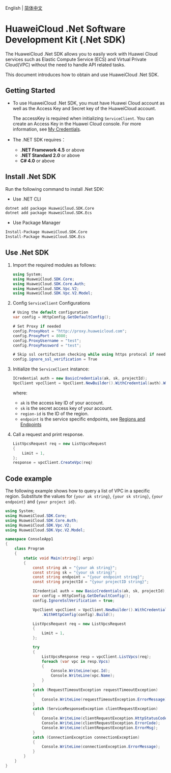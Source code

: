 English | [简体中文](./README_ZH.md)

# HuaweiCloud .Net Software Development Kit (.Net SDK)

The HuaweiCloud .Net SDK allows you to easily work with Huawei Cloud services such as Elastic Compute Service (ECS) and Virtual Private Cloud(VPC) without the need to handle API related tasks.

This document introduces how to obtain and use HuaweiCloud .Net SDK.

## Getting Started

- To use HuaweiCloud .Net SDK, you must have Huawei Cloud account as well as the Access Key and Secret key of the HuaweiCloud account.

	The accessKey is required when initializing `ServiceClient`. You can create an Access Key in the Huawei Cloud console. For more information, see [My Credentials](https://support.huaweicloud.com/en-us/usermanual-ca/en-us_topic_0046606340.html).

- The .NET SDK requires：
    - **.NET Framework 4.5** or above
    - **.NET Standard 2.0** or above
    - **C# 4.0** or above

## Install .Net SDK

Run the following command to install .Net SDK:

- Use .NET CLI
```bash
dotnet add package HuaweiCloud.SDK.Core
dotnet add package HuaweiCloud.SDK.Ecs
```

- Use Package Manager
```bash
Install-Package HuaweiCloud.SDK.Core
Install-Package HuaweiCloud.SDK.Ecs
```

## Use .Net SDK

1. Import the required modules as follows:

    ```csharp
    using System;
    using HuaweiCloud.SDK.Core;
    using HuaweiCloud.SDK.Core.Auth;
    using HuaweiCloud.SDK.Vpc.V2;
    using HuaweiCloud.SDK.Vpc.V2.Model;
    ```

2. Config `ServiceClient` Configurations

    ```csharp
    # Using the default configuration
    var config = HttpConfig.GetDefaultConfig();

    # Set Proxy if needed
    config.ProxyHost = "http://proxy.huaweicloud.com";
    config.ProxyPort = 8080;
    config.ProxyUsername = "test";
    config.ProxyPassword = "test";
    
    # Skip ssl certifaction checking while using https protocal if needed
    config.ignore_ssl_verification = True
    ```

3. Initialize the `ServiceClient` instance:

    ```csharp
    ICredential auth = new BasicCredentials(ak, sk, projectId);
    VpcClient vpcClient = VpcClient.NewBuilder().WithCredential(auth).WithEndPoint(endpoint).WithHttpConfig(config).Build();
    ```

	where:

	- `ak` is the access key ID of your account.
	- `sk` is the secret access key of your account.
	- `region-id` is the ID of the region.
    - `endpoint` is the service specific endpoints, see [Regions and Endpoints](https://developer.huaweicloud.com/intl/en-us/endpoint)

4. Call a request and print response.

	```csharp
    ListVpcsRequest req = new ListVpcsRequest
    {
        Limit = 1,
    };
	response = vpcClient.CreateVpc(req)
	```

## Code example

The following example shows how to query a list of VPC in a specific region. Substitute the values for `{your ak string}`, `{your sk string}`, `{your endpoint}` and `{your project id}`.

```csharp
using System;
using HuaweiCloud.SDK.Core;
using HuaweiCloud.SDK.Core.Auth;
using HuaweiCloud.SDK.Vpc.V2;
using HuaweiCloud.SDK.Vpc.V2.Model;

namespace ConsoleApp1
{
    class Program
    {
        static void Main(string[] args)
        {
            const string ak = "{your ak string}";
            const string sk = "{your sk string}";
            const string endpoint = "{your endpoint string}";
            const string projectId = "{your projectID string}";

            ICredential auth = new BasicCredentials(ak, sk, projectId);
            var config = HttpConfig.GetDefaultConfig();
            config.IgnoreSslVerification = true;

            VpcClient vpcClient = VpcClient.NewBuilder().WithCredential(auth).WithEndPoint(endpoint)
                .WithHttpConfig(config).Build();

            ListVpcsRequest req = new ListVpcsRequest
            {
                Limit = 1,
            };

            try
            {
                ListVpcsResponse resp = vpcClient.ListVpcs(req);
                foreach (var vpc in resp.Vpcs)
                {
                    Console.WriteLine(vpc.Id);
                    Console.WriteLine(vpc.Name);
                }
            }
            catch (RequestTimeoutException requestTimeoutException)
            {
                Console.WriteLine(requestTimeoutException.ErrorMessage);
            }
            catch (ServiceResponseException clientRequestException)
            {
                Console.WriteLine(clientRequestException.HttpStatusCode);
                Console.WriteLine(clientRequestException.ErrorCode);
                Console.WriteLine(clientRequestException.ErrorMsg);
            }
            catch (ConnectionException connectionException)
            {
                Console.WriteLine(connectionException.ErrorMessage);
            }
        }
    }
}
```
